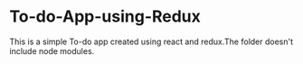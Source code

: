 # To-do-App-using-Redux

This is a simple To-do app created using react and redux.The folder doesn't include node modules.
